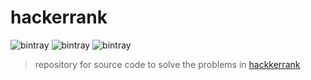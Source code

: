 # hackerrank
![bintray](https://img.shields.io/badge/language-java%3A8-yellowgreen)
![bintray](https://img.shields.io/badge/build-gradle-yellow)
![bintray](https://img.shields.io/badge/test-junit%3A4.12-orange)
> repository for source code to solve the problems in [hackkerrank](https://www.hackerrank.com/)

